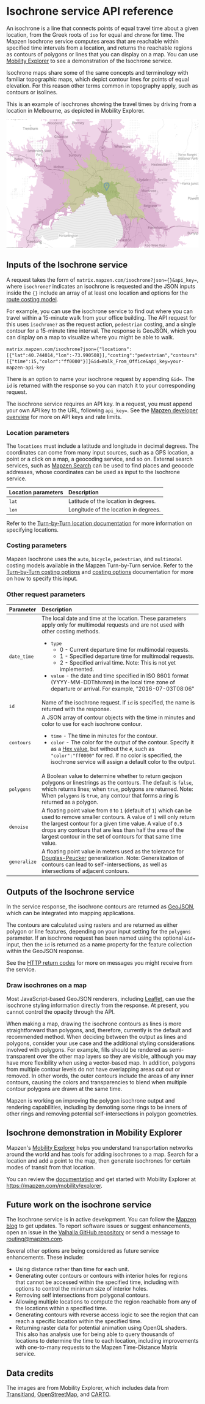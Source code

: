 # Isochrone service API reference

An isochrone is a line that connects points of equal travel time about a given location, from the Greek roots of `iso` for equal and `chrone` for time. The Mapzen Isochrone service computes areas that are reachable within specified time intervals from a location, and returns the reachable regions as contours of polygons or lines that you can display on a map. You can use [Mobility Explorer](https://mapzen.com/mobility/explorer) to see a demonstration of the Isochrone service.

Isochrone maps share some of the same concepts and terminology with familiar topographic maps, which depict contour lines for points of equal elevation. For this reason other terms common in topography apply, such as contours or isolines.

This is an example of isochrones showing the travel times by driving from a location in Melbourne, as depicted in Mobility Explorer.

![Isochrones for travel times by driving in Melbourne from Mobility Explorer](/images/melbourne-isochrones.png)

## Inputs of the Isochrone service

A request takes the form of `matrix.mapzen.com/isochrone?json={}&api_key=`, where `isochrone?` indicates an isochrone is requested and the JSON inputs inside the ``{}`` include an array of at least one location and options for the [route costing model](https://mapzen.com/documentation/mobility/turn-by-turn/api-reference/#costing-models).

For example, you can use the isochrone service to find out where you can travel within a 15-minute walk from your office building. The API request for this uses `isochrone?` as the request action, `pedestrian` costing, and a single contour for a 15-minute time interval. The response is GeoJSON, which you can display on a map to visualize where you might be able to walk.

```
matrix.mapzen.com/isochrone?json={"locations":[{"lat":40.744014,"lon":-73.990508}],"costing":"pedestrian","contours":[{"time":15,"color":"ff0000"}]}&id=Walk_From_Office&api_key=your-mapzen-api-key
```

There is an option to name your isochrone request by appending `&id=`. The `id` is returned with the response so you can match it to your corresponding request.

The isochrone service requires an API key. In a request, you must append your own API key to the URL, following `api_key=`. See the [Mapzen developer overview](https://mapzen.com/documentation/overview/) for more on API keys and rate limits.

### Location parameters

The `locations` must include a latitude and longitude in decimal degrees. The coordinates can come from many input sources, such as a GPS location, a point or a click on a map, a geocoding service, and so on. External search services, such as [Mapzen Search](https://mapzen.com/documentation/search/) can be used to find places and geocode addresses, whose coordinates can be used as input to the Isochrone service.

| Location parameters | Description |
| :--------- | :----------- |
| `lat` | Latitude of the location in degrees. |
| `lon` | Longitude of the location in degrees. |

Refer to the [Turn-by-Turn location documentation](https://mapzen.com/documentation/mobility/turn-by-turn/api-reference/#locations) for more information on specifying locations.

### Costing parameters

Mapzen Isochrone uses the `auto`, `bicycle`, `pedestrian`, and `multimodal` costing models available in the Mapzen Turn-by-Turn service. Refer to the [Turn-by-Turn costing options](https://mapzen.com/documentation/mobility/turn-by-turn/api-reference/#costing-models) and [costing options](https://mapzen.com/documentation/mobility/turn-by-turn/api-reference/#costing-options) documentation for more on how to specify this input.

### Other request parameters

| Parameter | Description |
| :------------------ | :----------- |
| `date_time` | The local date and time at the location. These parameters apply only for multimodal requests and are not used with other costing methods.<ul><li>`type`<ul><li>0 - Current departure time for multimodal requests.</li><li>1 - Specified departure time for multimodal requests.</li><li>2 - Specified arrival time. Note: This is not yet implemented.</li></ul></li><li>`value` - the date and time specified in ISO 8601 format (YYYY-MM-DDThh:mm) in the local time zone of departure or arrival. For example, "2016-07-03T08:06"</li></ul> |
| `id` | Name of the isochrone request. If `id` is specified, the name is returned with the response. |
| `contours` | A JSON array of contour objects with the time in minutes and color to use for each isochrone contour. <ul><li>`time` - The time in minutes for the contour.<li>`color` - The color for the output of the contour. Specify it as a [Hex value](http://www.w3schools.com/colors/colors_hexadecimal.asp), but without the `#`, such as `"color":"ff0000"` for red. If no color is specified, the isochrone service will assign a default color to the output.</li></ul>  |
| `polygons` | A Boolean value to determine whether to return geojson polygons or linestrings as the contours. The default is `false`, which returns lines; when `true`, polygons are returned. Note: When `polygons` is `true`, any contour that forms a ring is returned as a polygon. |
| `denoise` | A floating point value from `0` to `1` (default of `1`) which can be used to remove smaller contours. A value of `1` will only return the largest contour for a given time value. A value of `0.5` drops any contours that are less than half the area of the largest contour in the set of contours for that same time value. |
| `generalize` | A floating point value in meters used as the tolerance for [Douglas-Peucker](https://en.wikipedia.org/wiki/Ramer%E2%80%93Douglas%E2%80%93Peucker_algorithm) generalization. Note: Generalization of contours can lead to self-intersections, as well as intersections of adjacent contours. |

## Outputs of the Isochrone service

In the service response, the isochrone contours are returned as [GeoJSON](http://geojson.org/), which can be integrated into mapping applications.

The contours are calculated using rasters and are returned as either polygon or line features, depending on your input setting for the `polygons` parameter. If an isochrone request has been named using the optional `&id=` input, then the `id` is returned as a name property for the feature collection within the GeoJSON response.

See the [HTTP return codes](https://mapzen.com/documentation/mobility/turn-by-turn/api-reference//#return-codes-and-conditions) for more on messages you might receive from the service.

### Draw isochrones on a map

Most JavaScript-based GeoJSON renderers, including [Leaflet](http://leafletjs.com/), can use the isochrone styling information directly from the response. At present, you cannot control the opacity through the API.

When making a map, drawing the isochrone contours as lines is more straightforward than polygons, and, therefore, currently is the default and recommended method. When deciding between the output as lines and polygons, consider your use case and the additional styling considerations involved with polygons. For example, fills should be rendered as semi-transparent over the other map layers so they are visible, although you may have more flexibility when using a vector-based map. In addition, polygons from multiple contour levels do not have overlapping areas cut out or removed. In other words, the outer contours include the areas of any inner contours, causing the colors and transparencies to blend when multiple contour polygons are drawn at the same time.

Mapzen is working on improving the polygon isochrone output and rendering capabilities, including by demoting some rings to be inners of other rings and removing potential self-intersections in polygon geometries.

## Isochrone demonstration in Mobility Explorer

Mapzen's [Mobility Explorer](https://mapzen.com/mobility/explorer) helps you understand transportation networks around the world and has tools for adding isochrones to a map. Search for a location and add a point to the map, then generate isochrones for certain modes of transit from that location.

You can review the [documentation](explorer/overview.md) and get started with Mobility Explorer at https://mapzen.com/mobility/explorer.

## Future work on the isochrone service

The Isochrone service is in active development. You can follow the [Mapzen blog](https://mapzen.com/blog) to get updates. To report software issues or suggest enhancements, open an issue in the [Valhalla GitHub repository](https://github.com/valhalla/valhalla/issues) or send a message to [routing@mapzen.com](mailto:routing@mapzen.com).

Several other options are being considered as future service enhancements. These include:

* Using distance rather than time for each unit.
* Generating outer contours or contours with interior holes for regions that cannot be accessed within the specified time, including with options to control the minimum size of interior holes.
* Removing self intersections from polygonal contours.
* Allowing multiple locations to compute the region reachable from any of the locations within a specified time.
* Generating contours with reverse access logic to see the region that can reach a specific location within the specified time.
* Returning raster data for potential animation using OpenGL shaders. This also has analysis use for being able to query thousands of locations to determine the time to each location, including improvements with one-to-many requests to the Mapzen Time-Distance Matrix service.

## Data credits

The images are from Mobility Explorer, which includes data from [Transitland](https://transit.land), [OpenStreetMap](http://www.openstreetmap.org/), and [CARTO](https://carto.com/).
